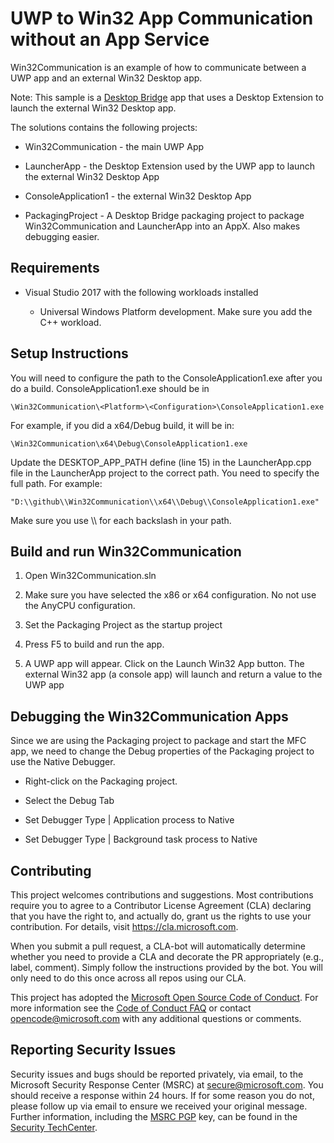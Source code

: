 # UWP to Win32 App Communication without an App Service

Win32Communication is an example of how to communicate between a UWP app and an external Win32 Desktop app. 

Note: This sample is a [Desktop Bridge](https://developer.microsoft.com/en-us/windows/bridges/desktop) app that uses a Desktop Extension to launch the external Win32 Desktop app.

The solutions contains the following projects:

* Win32Communication - the main UWP App

* LauncherApp - the Desktop Extension used by the UWP app to launch the external Win32 Desktop App

* ConsoleApplication1 - the external Win32 Desktop App

* PackagingProject - A Desktop Bridge packaging project to package Win32Communication and LauncherApp into an AppX. Also makes debugging easier. 

## Requirements

* Visual Studio 2017 with the following workloads installed

	* Universal Windows Platform development. Make sure you add the C++ workload.
	
## Setup Instructions

You will need to configure the path to the ConsoleApplication1.exe after you do a build. ConsoleApplication1.exe should be in

	\Win32Communication\<Platform>\<Configuration>\ConsoleApplication1.exe
	
For example, if you did a x64/Debug build, it will be in:

	\Win32Communication\x64\Debug\ConsoleApplication1.exe

Update the DESKTOP_APP_PATH define (line 15) in the LauncherApp.cpp file in the LauncherApp project to the correct path. You need to specify the full path. For example:

	"D:\\github\\Win32Communication\\x64\\Debug\\ConsoleApplication1.exe"

Make sure you use \\\\ for each backslash in your path.

## Build and run Win32Communication

1. Open Win32Communication.sln

1. Make sure you have selected the x86 or x64 configuration. No not use the AnyCPU configuration.

1. Set the Packaging Project as the startup project

1. Press F5 to build and run the app.

1. A UWP app will appear. Click on the Launch Win32 App button. The external Win32 app (a console app) will launch and return a value to the UWP app

## Debugging the Win32Communication Apps

Since we are using the Packaging project to package and start the MFC app, we need to change the Debug properties of the Packaging project to use the Native Debugger.

* Right-click on the Packaging project.

* Select the Debug Tab

* Set Debugger Type | Application process to Native

* Set Debugger Type | Background task process to Native




##  Contributing

This project welcomes contributions and suggestions.  Most contributions require you to agree to a
Contributor License Agreement (CLA) declaring that you have the right to, and actually do, grant us
the rights to use your contribution. For details, visit https://cla.microsoft.com.

When you submit a pull request, a CLA-bot will automatically determine whether you need to provide
a CLA and decorate the PR appropriately (e.g., label, comment). Simply follow the instructions
provided by the bot. You will only need to do this once across all repos using our CLA.

This project has adopted the [Microsoft Open Source Code of Conduct](https://opensource.microsoft.com/codeofconduct/).
For more information see the [Code of Conduct FAQ](https://opensource.microsoft.com/codeofconduct/faq/) or
contact [opencode@microsoft.com](mailto:opencode@microsoft.com) with any additional questions or comments.


## Reporting Security Issues

Security issues and bugs should be reported privately, via email, to the Microsoft Security
Response Center (MSRC) at [secure@microsoft.com](mailto:secure@microsoft.com). You should
receive a response within 24 hours. If for some reason you do not, please follow up via
email to ensure we received your original message. Further information, including the
[MSRC PGP](https://technet.microsoft.com/en-us/security/dn606155) key, can be found in
the [Security TechCenter](https://technet.microsoft.com/en-us/security/default).
